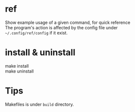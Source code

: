 # ref
Show example usage of a given command, for quick reference<br>
The program's action is affected by the config file under `~/.config/ref/config` if it exist.<br>

# install & uninstall
make install<br>
make uninstall<br>

# Tips
Makefiles is under `build` directory.

